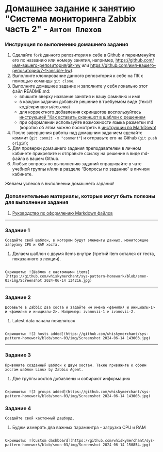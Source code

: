 # Домашнее задание к занятию "Система мониторинга Zabbix часть 2" - `Антон Плехов`


### Инструкция по выполнению домашнего задания

   1. Сделайте `fork` данного репозитория к себе в Github и переименуйте его по названию или номеру занятия, например, https://github.com/имя-вашего-репозитория/git-hw или  https://github.com/имя-вашего-репозитория/7-1-ansible-hw).
   2. Выполните клонирование данного репозитория к себе на ПК с помощью команды `git clone`.
   3. Выполните домашнее задание и заполните у себя локально этот файл README.md:
      - впишите вверху название занятия и вашу фамилию и имя
      - в каждом задании добавьте решение в требуемом виде (текст/код/скриншоты/ссылка)
      - для корректного добавления скриншотов воспользуйтесь [инструкцией "Как вставить скриншот в шаблон с решением](https://github.com/netology-code/sys-pattern-homework/blob/main/screen-instruction.md)
      - при оформлении используйте возможности языка разметки md (коротко об этом можно посмотреть в [инструкции  по MarkDown](https://github.com/netology-code/sys-pattern-homework/blob/main/md-instruction.md))
   4. После завершения работы над домашним заданием сделайте коммит (`git commit -m "comment"`) и отправьте его на Github (`git push origin`);
   5. Для проверки домашнего задания преподавателем в личном кабинете прикрепите и отправьте ссылку на решение в виде md-файла в вашем Github.
   6. Любые вопросы по выполнению заданий спрашивайте в чате учебной группы и/или в разделе “Вопросы по заданию” в личном кабинете.
   
Желаем успехов в выполнении домашнего задания!
   
### Дополнительные материалы, которые могут быть полезны для выполнения задания

1. [Руководство по оформлению Markdown файлов](https://gist.github.com/Jekins/2bf2d0638163f1294637#Code)

---

### Задание 1

`Создайте свой шаблон, в котором будут элементы данных, мониторящие загрузку CPU и RAM хоста.`

1. Делаем шаблон с двумя items внутри (третий item остался от теста, показанного в лекции).

```

```

`Скриншоты:
![Шаблон с кастомными items](https://github.com/whiskymerchant/sys-pattern-homework/blob/smon-03/img/Screenshot 2024-06-14 134216.jpg)
`



---

### Задание 2

`Добавьте в Zabbix два хоста и задайте им имена <фамилия и инициалы-1> и <фамилия и инициалы-2>. Например: ivanovii-1 и ivanovii-2.`

1. Latest data начала появляться 

```
```

`Скриншоты:
![2 hosts added](https://github.com/whiskymerchant/sys-pattern-homework/blob/smon-03/img/Screenshot 2024-06-14 143003.jpg)
`


---

### Задание 3

`Привяжите созданный шаблон к двум хостам. Также привяжите к обоим хостам шаблон Linux by Zabbix Agent.`

1. Две группы хостов добавлены и собирают информацию

```
```
`Скриншоты:
![2 groups added](https://github.com/whiskymerchant/sys-pattern-homework/blob/smon-03/img/Screenshot 2024-06-14 143003.jpg)`

### Задание 4

`Создайте свой кастомный дашборд.`
1. Будем измерять два важных параментра - загрузка CPU и RAM


```
```

`Скриншоты:
![Custom dashboard](https://github.com/whiskymerchant/sys-pattern-homework/blob/smon-03/img/Screenshot 2024-06-14 150854.jpg)`
